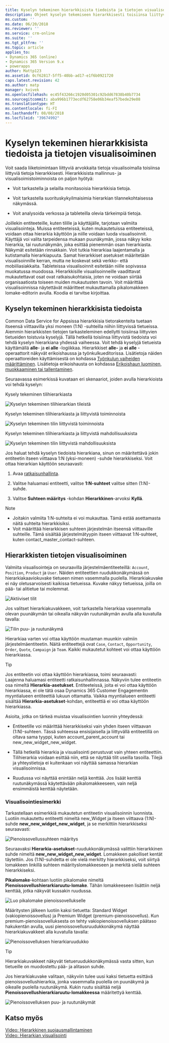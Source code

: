 ```yaml
---
title: Kyselyn tekeminen hierarkkisista tiedoista ja tietojen visualisoiminen PowerAppsilla | MicrosoftDocs
description: Ohjeet kyselyn tekemiseen hierarkkisesti toisiinsa liittyvistä tiedoista ja niiden visualisoimiseen
ms.custom: ''
ms.date: 06/20/2018
ms.reviewer: ''
ms.service: crm-online
ms.suite: ''
ms.tgt_pltfrm: ''
ms.topic: article
applies_to:
- Dynamics 365 (online)
- Dynamics 365 Version 9.x
- powerapps
author: Mattp123
ms.assetid: 0cf62817-5ff5-40bb-ad17-e1f6b0921720
caps.latest.revision: 42
ms.author: matp
manager: kvivek
ms.openlocfilehash: ec45f43266c1920d05301c92bdd67838b40b7734
ms.sourcegitcommit: aba996b1773ecdf62758e06b34eaf57bede29e08
ms.translationtype: HT
ms.contentlocale: fi-FI
ms.lasthandoff: 08/08/2018
ms.locfileid: "39674992"
---
```

# <a name="query-and-visualize-hierarchically-related-data"></a>Kyselyn tekeminen hierarkkisista tiedoista ja tietojen visualisoiminen

Voit saada liiketoimintaan liittyviä arvokkaita tietoja visualisoimalla toisiinsa liittyviä tietoja hierarkkisesti. Hierarkkisista mallinnus- ja visualisoimistoiminnoista on paljon hyötyä:  
  
-   Voit tarkastella ja selailla monitasoisia hierarkkisia tietoja.  
  
-   Voit tarkastella suorituskykyilmaisimia hierarkian tilannekohtaisessa näkymässä.  
  
-   Voit analysoida verkossa ja tableteilla olevia tärkeimpiä tietoja.  
  
Joillekin entiteeteille, kuten tilille ja käyttäjälle, tarjotaan valmiita visualisointeja. Muissa entiteeteissä, kuten mukautetuissa entiteeteissä, voidaan ottaa hierarkia käyttöön ja niille voidaan luoda visualisoinnit. Käyttäjä voi valita tarpeidensa mukaan puunäkymän, jossa näkyy koko hierarkia, tai ruutunäkymän, joka esittää pienemmän osan hierarkiasta. Näkymät esitetään rinnakkain. Voit tutkia hierarkiaa laajentamalla ja kutistamalla hierarkiapuuta. Samat hierarkkiset asetukset määritetään visualisoinnille kerran, mutta ne koskevat sekä verkko- että mobiiliasiakkaita. Tableteissa visualisoinnit esitetään niille sopivassa muokatussa muodossa. Hierarkkisille visualisoinneille vaadittavat mukautettavat osat ovat ratkaisukohtaisia, joten ne voidaan siirtää organisaatiosta toiseen muiden mukautusten tavoin. Voit määrittää visualisoinnissa näytettävät määritteet mukauttamalla pikalomakkeen lomake-editorin avulla. Koodia ei tarvitse kirjoittaa.  
  
<a name="BKMK_Querydata"></a>   
## <a name="query-hierarchical-data"></a>Kyselyn tekeminen hierarkkisista tiedoista  
 Common Data Service for Appsissa hierarkkisia tietorakenteita tuetaan itseensä viittaavilla yksi moneen (1:N) -suhteilla niihin liittyvissä tietueissa. Aiemmin hierarkkisten tietojen tarkasteleminen edellytti toisiinsa liittyvien tietueiden toistuvia kyselyjä. Tällä hetkellä toisiinsa liittyvistä tiedoista voi tehdä kyselyn hierarkiana yhdessä vaiheessa. Voit tehdä kyselyjä tietueista käyttämällä **alle**- ja **ei alle** -logiikkaa. Hierarkkiset **alle-** ja **ei alle** -operaattorit näkyvät erikoishaussa ja työnkulkueditorissa. Lisätietoja näiden operaattoreiden käyttämisestä on kohdassa [Työnkulun vaiheiden määrittäminen](/flow/configure-workflow-steps). Lisätietoja erikoishausta on kohdassa [Erikoishaun luominen, muokkaaminen tai tallentaminen](https://docs.microsoft.com/dynamics365/customer-engagement/basics/save-advanced-find-search).  
  
 Seuraavassa esimerkissä kuvataan eri skenaariot, joiden avulla hierarkioista voi tehdä kyselyn:  
  
 Kysely tekeminen tilihierarkiasta  
  
 ![Kyselyn tekeminen tilihierarkian tileistä](media/query-accounts.png "Kyselyn tekeminen tilihierarkian tileistä")  
  
 Kyselyn tekeminen tilihierarkiasta ja liittyvistä toiminnoista  
  
 ![Kyselyn tekeminen tilin liittyvistä toiminnoista](media/query-account-related-activities.png "Kyselyn tekeminen tilin liittyvistä toiminnoista")  
  
 Kyselyn tekeminen tilihierarkiasta ja liittyvistä mahdollisuuksista  
  
 ![Kyselyn tekeminen tilin liittyvistä mahdollisuuksista](media/query-account-related-opportunities.png "Kyselyn tekeminen tilin liittyvistä mahdollisuuksista")  
  
 Jos haluat tehdä kyselyn tiedoista hierarkiana, sinun on määritettävä jokin entiteetin itseen viittaava 1:N (yksi-moneen) -suhde hierarkkiseksi. Voit ottaa hierarkian käyttöön seuraavasti:  
  
1.  Avaa [ratkaisunhallinta](../model-driven-apps/advanced-navigation.md#solution-explorer). 
  
2.  Valitse haluamasi entiteetti, valitse **1:N-suhteet** valitse sitten (1:N)-suhde. 

3.  Valitse **Suhteen määritys** -kohdan **Hierarkkinen**-arvoksi **Kyllä**.  
  
> [!NOTE]
> - Joitakin valmiita 1:N-suhteita ei voi mukauttaa. Tämä estää asettamasta näitä suhteita hierarkkisiksi.  
> - Voit määrittää hierarkkisen suhteen järjestelmän itseensä viittaaville suhteille. Tämä sisältää järjestelmätyypin itseen viittaavat 1:N-suhteet, kuten contact_master_contact-suhteen.  
  
<a name="BKMK_Visualizedata"></a>   
## <a name="visualize-hierarchical-data"></a>Hierarkkisten tietojen visualisoiminen  
 Valmiita visualisointeja on seuraavilla järjestelmäentiteeteillä: `Account`, `Position`, `Product` ja `User`. Näiden entiteettien ruudukkonäkymässä on hierarkiakaaviokuvake tietueen nimen vasemmalla puolella. Hierarkiakuvake ei näy oletusarvoisesti kaikissa tietueissa. Kuvake näkyy tietueissa, joilla on pää- tai alitietue tai molemmat.  
  
 ![Aktiiviset tilit](media/cust-hs-active-account.png "Aktiiviset tilit")  
  
 Jos valitset hierarkiakuvakkeen, voit tarkastella hierarkiaa vasemmalla olevan puunäkymän tai oikealla näkyvän ruutunäkymän avulla alla kuvatulla tavalla:  
  
 ![Tilin puu- ja ruutunäkymä](media/hierachy-security-accounts-tile-view.png "Tilin puu- ja ruutunäkymä")  
  
 Hierarkiaa varten voi ottaa käyttöön muutaman muunkin valmiin järjestelmäentiteetin. Näitä entiteettejä ovat `Case`, `Contact`, `Opportunity`, `Order`, `Quote`, `Campaign` ja `Team`. Kaikki mukautetut kohteet voi ottaa käyttöön hierarkiassa.  
  
> [!TIP]
>  Jos entiteetin voi ottaa käyttöön hierarkiassa, toimi seuraavasti:  
>  Laajenna haluamasi entiteetti ratkaisunhallinnassa. Näkyviin tulee entiteetin osa nimeltä **Hierarkia-asetukset**. Entiteeteissä, joita ei voi ottaa käyttöön hierarkiassa, ei ole tätä osaa Dynamics 365 Customer Engagementin myyntialueen entiteettiä lukuun ottamatta. Vaikka myyntialueen entiteetti sisältää **Hierarkia-asetukset**-kohdan, entiteettiä ei voi ottaa käyttöön hierarkiassa.  
  
 Asioita, jotka on tärkeä muistaa visualisointien luonnin yhteydessä:  
  
-   Entiteetille voi määrittää hierarkkiseksi vain yhden itseen viittaavan (1:N)-suhteen. Tässä suhteessa ensisijaisella ja liittyvällä entiteetillä on oltava sama tyyppi, kuten account_parent_account tai new_new_widget_new_widget.  
  
-   Tällä hetkellä hierarkia ja visualisointi perustuvat vain yhteen entiteettiin. Tilihierarkia voidaan esittää niin, että se näyttää tilit useilla tasoilla. Tilejä ja yhteystietoja ei kuitenkaan voi näyttää samassa hierarkian visualisoinnissa.  
  
-   Ruudussa voi näyttää enintään neljä kenttää. Jos lisäät kenttiä ruutunäkymässä käytettävään pikalomakkeeseen, vain neljä ensimmäistä kenttää näytetään.  
  
### <a name="visualization-example"></a>Visualisointiesimerkki  
 Tarkastellaan esimerkkiä mukautetun entiteetin visualisoinnin luonnista. Luotiin mukautettu entiteetti nimeltä new_Widget ja itseen viittaava (1:N)-suhde **new_new_widget_new_widget**, ja se merkittiin hierarkkiseksi seuraavasti:  
  
 ![Pienoissovellussuhteen määritys](media/widget-relationship-definition.png "Pienoissovellussuhteen määritys")  
  
 Seuraavaksi **Hierarkia-asetukset**-ruudukkonäkymässä valittiin hierarkkinen suhde nimeltä **new_new_widget_new_widget**. Lomakkeen pakolliset kentät täytettiin. Jos (1:N)-suhdetta ei ole vielä merkitty hierarkkiseksi, voit siirtyä lomakkeen linkillä suhteen määrityslomakkeeseen ja merkitä siellä suhteen hierarkkiseksi.  
  
 **Pikalomake**-kohtaan luotiin pikalomake nimeltä **Pienoissovellushierarkiaruutu-lomake**. Tähän lomakkeeseen lisättiin neljä kenttää, jotka näkyvät kussakin ruudussa.  
  
 ![Luo pikalomake pienoissovellukselle](media/create-quickf-orm.png "Luo pikalomake pienoissovellukselle")  
  
 Määritysten jälkeen luotiin kaksi tietuetta: Standard Widget (vakiopienoissovellus) ja Premium Widget (premium-pienoissovellus). Kun premium-pienoissovelluksesta on tehty vakiopienoissovelluksen päätaso hakukentän avulla, uusi pienoissovellusruudukkonäkymä näyttää hierarkiakuvakkeet alla kuvatulla tavalla:  
  
 ![Pienoissovelluksen hierarkiaruudukko](media/widget-hierarchy-grid.png "Pienoissovelluksen hierarkiaruudukko")  
  
> [!TIP]
>  Hierarkiakuvakkeet näkyvät tietueruudukkonäkymässä vasta sitten, kun tietueille on muodostettu pää- ja alitason suhde.  
  
 Jos hierarkiakuvake valitaan, näkyviin tulee uusi kaksi tietuetta esittävä pienoissovellushierarkia, jonka vasemmalla puolella on puunäkymä ja oikealle puolella ruutunäkymä. Kukin ruutu sisältää neljä **Pienoissovellushierarkiaruutu-lomakkeessa** määritettyä kenttää.  
  
 ![Pienoissovelluksen puu- ja ruutunäkymät](media/widget-tree-tiles.png "Pienoissovelluksen puu- ja ruutunäkymät")  
  
## <a name="see-also"></a>Katso myös  
 [Video: Hierarkkinen suojausmallintaminen](http://www.youtube.com/watch?v=kx5So32DrCo&index=10&list=PLC3591A8FE4ADBE07)   
 [Video: Hierarkian visualisointi](http://www.youtube.com/watch?v=_dGBE6icLNw&index=9&list=PLC3591A8FE4ADBE07)

